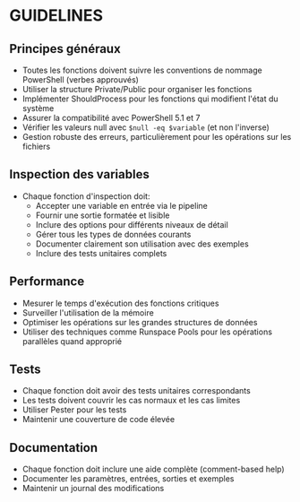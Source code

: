 # GUIDELINES

## Principes généraux
- Toutes les fonctions doivent suivre les conventions de nommage PowerShell (verbes approuvés)
- Utiliser la structure Private/Public pour organiser les fonctions
- Implémenter ShouldProcess pour les fonctions qui modifient l'état du système
- Assurer la compatibilité avec PowerShell 5.1 et 7
- Vérifier les valeurs null avec `$null -eq $variable` (et non l'inverse)
- Gestion robuste des erreurs, particulièrement pour les opérations sur les fichiers

## Inspection des variables
- Chaque fonction d'inspection doit:
  - Accepter une variable en entrée via le pipeline
  - Fournir une sortie formatée et lisible
  - Inclure des options pour différents niveaux de détail
  - Gérer tous les types de données courants
  - Documenter clairement son utilisation avec des exemples
  - Inclure des tests unitaires complets

## Performance
- Mesurer le temps d'exécution des fonctions critiques
- Surveiller l'utilisation de la mémoire
- Optimiser les opérations sur les grandes structures de données
- Utiliser des techniques comme Runspace Pools pour les opérations parallèles quand approprié

## Tests
- Chaque fonction doit avoir des tests unitaires correspondants
- Les tests doivent couvrir les cas normaux et les cas limites
- Utiliser Pester pour les tests
- Maintenir une couverture de code élevée

## Documentation
- Chaque fonction doit inclure une aide complète (comment-based help)
- Documenter les paramètres, entrées, sorties et exemples
- Maintenir un journal des modifications
